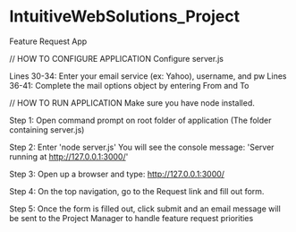 # IntuitiveWebSolutions_Project
Feature Request App

// HOW TO CONFIGURE APPLICATION
Configure server.js

Lines 30-34: Enter your email service (ex: Yahoo), username, and pw
Lines 36-41: Complete the mail options object by entering From and To

// HOW TO RUN APPLICATION
Make sure you have node installed.

Step 1: Open command prompt on root folder of application (The folder containing server.js)

Step 2: Enter 'node server.js'
You will see the console message: 'Server running at http://127.0.0.1:3000/'

Step 3: Open up a browser and type: http://127.0.0.1:3000/

Step 4: On the top navigation, go to the Request link and fill out form.

Step 5: Once the form is filled out, click submit and an email message will be sent to the Project Manager to handle feature request priorities